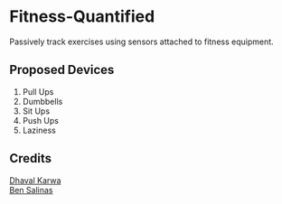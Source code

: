 Fitness-Quantified
==================

Passively track exercises using sensors attached to fitness equipment.



Proposed Devices
-------------

1. Pull Ups
2. Dumbbells
3. Sit Ups
4. Push Ups
5. Laziness



Credits
-------------

<a href="https://github.com/dk4invo">Dhaval Karwa</a><br />
<a href="https://github.com/bsalinas">Ben Salinas</a>
